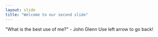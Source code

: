 ```yaml
---
layout: slide
title: "Welcome to our second slide"
---
```

"What is the best use of me?" - John Glenn
Use left arrow to go back!
